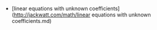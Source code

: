 * [linear equations with unknown coefficients](http://jackwatt.com/math/linear equations with unknown coefficients.md)
